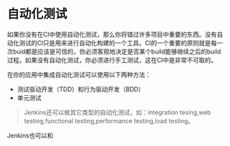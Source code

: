 # 自动化测试
如果你没有在CI中使用自动化测试，那么你将错过许多项目中重要的东西。没有自动化测试的CI只是用来进行自动化构建的一个工具。CI的一个重要的原则就是每一次buid都是应该是可信的，你必须客观地决定是否某个build能够继续之后的build过程。如果没有自动化测试，你必须进行手工测试，这在CI中是非常不可取的。

在你的应用中集成自动化测试可以使用以下两种方法：
- 测试驱动开发（TDD）和行为驱动开发（BDD）
- 单元测试

> Jenkins还可以做其它类型的自动化测试，如：integration tesing,web testing,functional testing,performance testing,load testing。


Jenkins也可以和